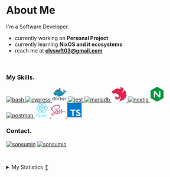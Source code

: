 # About Me

I'm a Software Developer.

- currently working on **Personal Project**
- currently learning **NixOS and it ecosystems**
- reach me at **clvswft03@gmail.com**

&nbsp;

<h3 align="left">My Skills.</h3>
<p align="left"> <a href="https://www.gnu.org/software/bash/" target="_blank" rel="noreferrer"> <img src="https://www.vectorlogo.zone/logos/gnu_bash/gnu_bash-icon.svg" alt="bash" width="40" height="40"/> </a> <a href="https://www.cypress.io" target="_blank" rel="noreferrer"> <img src="https://raw.githubusercontent.com/simple-icons/simple-icons/6e46ec1fc23b60c8fd0d2f2ff46db82e16dbd75f/icons/cypress.svg" alt="cypress" width="40" height="40"/> </a> <a href="https://www.docker.com/" target="_blank" rel="noreferrer"> <img src="https://raw.githubusercontent.com/devicons/devicon/master/icons/docker/docker-original-wordmark.svg" alt="docker" width="40" height="40"/> </a> <a href="https://jestjs.io" target="_blank" rel="noreferrer"> <img src="https://www.vectorlogo.zone/logos/jestjsio/jestjsio-icon.svg" alt="jest" width="40" height="40"/> </a> <a href="https://mariadb.org/" target="_blank" rel="noreferrer"> <img src="https://www.vectorlogo.zone/logos/mariadb/mariadb-icon.svg" alt="mariadb" width="40" height="40"/> </a> <a href="https://nestjs.com/" target="_blank" rel="noreferrer"> <img src="https://raw.githubusercontent.com/devicons/devicon/master/icons/nestjs/nestjs-plain.svg" alt="nestjs" width="40" height="40"/> </a> <a href="https://nextjs.org/" target="_blank" rel="noreferrer"> <img src="https://cdn.worldvectorlogo.com/logos/nextjs-2.svg" alt="nextjs" width="40" height="40"/> </a> <a href="https://www.nginx.com" target="_blank" rel="noreferrer"> <img src="https://raw.githubusercontent.com/devicons/devicon/master/icons/nginx/nginx-original.svg" alt="nginx" width="40" height="40"/> </a> <a href="https://postman.com" target="_blank" rel="noreferrer"> <img src="https://www.vectorlogo.zone/logos/getpostman/getpostman-icon.svg" alt="postman" width="40" height="40"/> </a> <a href="https://reactjs.org/" target="_blank" rel="noreferrer"> <img src="https://raw.githubusercontent.com/devicons/devicon/master/icons/react/react-original-wordmark.svg" alt="react" width="40" height="40"/> </a> <a href="https://sass-lang.com" target="_blank" rel="noreferrer"> <img src="https://raw.githubusercontent.com/devicons/devicon/master/icons/sass/sass-original.svg" alt="sass" width="40" height="40"/> </a> <a href="https://www.typescriptlang.org/" target="_blank" rel="noreferrer"> <img src="https://raw.githubusercontent.com/devicons/devicon/master/icons/typescript/typescript-original.svg" alt="typescript" width="40" height="40"/> </a> </p>

<h3 align="left">Contact.</h3>
<p align="left"> <a href="https://linkedin.com/in/sonsumin" target="blank"><img align="center" src="https://raw.githubusercontent.com/rahuldkjain/github-profile-readme-generator/master/src/images/icons/Social/github.svg" alt="sonsumin" height="30" width="40" /></a> <a href="https://linkedin.com/in/sonsumin" target="blank"><img align="center" src="https://raw.githubusercontent.com/rahuldkjain/github-profile-readme-generator/master/src/images/icons/Social/linked-in-alt.svg" alt="sonsumin" height="30" width="40" /></a>
</p>

&nbsp;

<details>
 <summary>My Statistics ↕️</summary>

<!--START_SECTION:waka-->
![Code Time](http://img.shields.io/badge/Code%20Time-1%2C932%20hrs%208%20mins-blue)

![Profile Views](http://img.shields.io/badge/Profile%20Views-1-blue)

**🐱 My GitHub Data** 

> 📦 12.9 MB Used in GitHub's Storage 
 > 
> 🏆 483 Contributions in the Year 2024
 > 
> 💼 Opted to Hire
 > 
> 📜 580 Public Repositories 
 > 
> 🔑 156 Private Repositories 
 > 
**I'm a Night 🦉** 

```text
🌞 Morning                3559 commits        ██░░░░░░░░░░░░░░░░░░░░░░░   07.39 % 
🌆 Daytime                17073 commits       █████████░░░░░░░░░░░░░░░░   35.44 % 
🌃 Evening                18008 commits       █████████░░░░░░░░░░░░░░░░   37.38 % 
🌙 Night                  9530 commits        █████░░░░░░░░░░░░░░░░░░░░   19.78 % 
```
📅 **I'm Most Productive on Monday** 

```text
Monday                   8722 commits        █████░░░░░░░░░░░░░░░░░░░░   18.11 % 
Tuesday                  8311 commits        ████░░░░░░░░░░░░░░░░░░░░░   17.25 % 
Wednesday                7449 commits        ████░░░░░░░░░░░░░░░░░░░░░   15.46 % 
Thursday                 7292 commits        ████░░░░░░░░░░░░░░░░░░░░░   15.14 % 
Friday                   7271 commits        ████░░░░░░░░░░░░░░░░░░░░░   15.09 % 
Saturday                 4217 commits        ██░░░░░░░░░░░░░░░░░░░░░░░   08.75 % 
Sunday                   4908 commits        ███░░░░░░░░░░░░░░░░░░░░░░   10.19 % 
```


📊 **This Week I Spent My Time On** 

```text
🕑︎ Time Zone: Asia/Seoul

💬 Programming Languages: 
TypeScript               19 hrs 25 mins      ███████████████████░░░░░░   74.71 % 
Prisma                   2 hrs 41 mins       ███░░░░░░░░░░░░░░░░░░░░░░   10.35 % 
JSON                     2 hrs 9 mins        ██░░░░░░░░░░░░░░░░░░░░░░░   08.30 % 
Markdown                 1 hr 3 mins         █░░░░░░░░░░░░░░░░░░░░░░░░   04.05 % 
Bash                     18 mins             ░░░░░░░░░░░░░░░░░░░░░░░░░   01.17 % 

🔥 Editors: 
VS Code                  26 hrs              █████████████████████████   100.00 % 

💻 Operating System: 
Mac                      25 hrs 55 mins      █████████████████████████   99.69 % 
Windows                  4 mins              ░░░░░░░░░░░░░░░░░░░░░░░░░   00.31 % 
```

**I Mostly Code in TypeScript** 

```text
TypeScript               29 repos            █████░░░░░░░░░░░░░░░░░░░░   20.14 % 
JavaScript               29 repos            █████░░░░░░░░░░░░░░░░░░░░   20.14 % 
Python                   28 repos            █████░░░░░░░░░░░░░░░░░░░░   19.44 % 
Nix                      7 repos             █░░░░░░░░░░░░░░░░░░░░░░░░   04.86 % 
AutoHotkey               1 repo              ░░░░░░░░░░░░░░░░░░░░░░░░░   00.69 % 
```



**Timeline**

![Lines of Code chart](https://raw.githubusercontent.com/testfailed/testfailed/main/assets/bar_graph.png)


 Last Updated on 17/11/2024 11:17:21 UTC
<!--END_SECTION:waka-->
</details>
